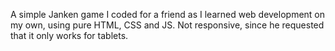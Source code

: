 A simple Janken game I coded for a friend as I learned web development on my own, using pure HTML, CSS and JS. Not responsive, since he requested that it only works for tablets.
